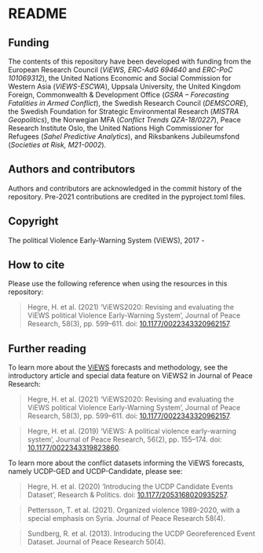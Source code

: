 # README

## Funding

The contents of this repository have been developed with funding from the European Research Council (*ViEWS, ERC-AdG 694640* and *ERC-PoC 101069312*), the United Nations Economic and Social Commission for Western Asia (*ViEWS-ESCWA*), Uppsala University, the United Kingdom Foreign, Commonwealth & Development Office (*GSRA – Forecasting Fatalities in Armed Conflict*), the Swedish Research Council (*DEMSCORE*), the Swedish Foundation for Strategic Environmental Research (*MISTRA Geopolitics*), the Norwegian MFA (*Conflict Trends QZA-18/0227*), Peace Research Institute Oslo, the United Nations High Commissioner for Refugees (*Sahel Predictive Analytics*), and Riksbankens Jubileumsfond (*Societies at Risk, M21-0002*).

## Authors and contributors

Authors and contributors are acknowledged in the commit history of the repository. Pre-2021 contributions are credited in the pyproject.toml files. 

## Copyright

The political Violence Early-Warning System (ViEWS), 2017 -

## How to cite

Please use the following reference when using the resources in this repository:

> Hegre, H. et al. (2021) ‘ViEWS2020: Revising and evaluating the ViEWS political Violence Early-Warning System’, Journal of Peace Research, 58(3), pp. 599–611. doi: [10.1177/0022343320962157](https://doi.org/10.1177/0022343320962157).

## Further reading

To learn more about the [ViEWS](https://viewsforecasting.org) forecasts and methodology, see the introductory article and special data feature on ViEWS2 in Journal of Peace Research:

> Hegre, H. et al. (2021) ‘ViEWS2020: Revising and evaluating the ViEWS political Violence Early-Warning System’, Journal of Peace Research, 58(3), pp. 599–611. doi: [10.1177/0022343320962157](https://doi.org/10.1177/0022343320962157).

> Hegre, H. et al. (2019) ‘ViEWS: A political violence early-warning system’, Journal of Peace Research, 56(2), pp. 155–174. doi: [10.1177/0022343319823860](https://doi.org/10.1177/0022343319823860).

To learn more about the conflict datasets informing the ViEWS forecasts, namely UCDP-GED and UCDP-Candidate, please see:

> Hegre, H. et al. (2020) ‘Introducing the UCDP Candidate Events Dataset’, Research & Politics. doi: [10.1177/2053168020935257](https://doi.org/10.1177/2053168020935257).

> Pettersson, T. et al. (2021). Organized violence 1989-2020, with a special emphasis on Syria. Journal of Peace Research 58(4).

> Sundberg, R. et al. (2013). Introducing the UCDP Georeferenced Event Dataset. Journal of Peace Research 50(4).
